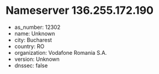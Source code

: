 # Nameserver 136.255.172.190

* as_number: 12302
* name: Unknown
* city: Bucharest
* country: RO
* organization: Vodafone Romania S.A.
* version: Unknown
* dnssec: false
